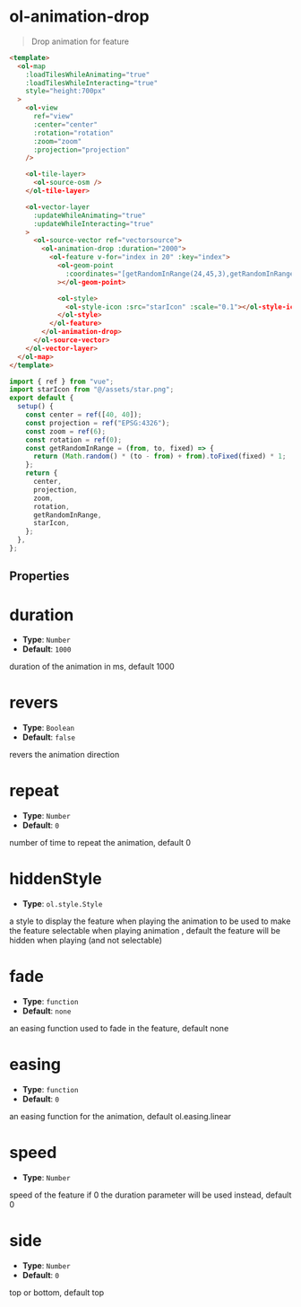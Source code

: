 # ol-animation-drop

> Drop animation for feature

<script setup>
import DropAnimation from "@demos/DropAnimation.vue"
</script>

<ClientOnly>
<DropAnimation />
</ClientOnly>

```html
<template>
  <ol-map
    :loadTilesWhileAnimating="true"
    :loadTilesWhileInteracting="true"
    style="height:700px"
  >
    <ol-view
      ref="view"
      :center="center"
      :rotation="rotation"
      :zoom="zoom"
      :projection="projection"
    />

    <ol-tile-layer>
      <ol-source-osm />
    </ol-tile-layer>

    <ol-vector-layer
      :updateWhileAnimating="true"
      :updateWhileInteracting="true"
    >
      <ol-source-vector ref="vectorsource">
        <ol-animation-drop :duration="2000">
          <ol-feature v-for="index in 20" :key="index">
            <ol-geom-point
              :coordinates="[getRandomInRange(24,45,3),getRandomInRange(35,41,3)]"
            ></ol-geom-point>

            <ol-style>
              <ol-style-icon :src="starIcon" :scale="0.1"></ol-style-icon>
            </ol-style>
          </ol-feature>
        </ol-animation-drop>
      </ol-source-vector>
    </ol-vector-layer>
  </ol-map>
</template>
```

```js
import { ref } from "vue";
import starIcon from "@/assets/star.png";
export default {
  setup() {
    const center = ref([40, 40]);
    const projection = ref("EPSG:4326");
    const zoom = ref(6);
    const rotation = ref(0);
    const getRandomInRange = (from, to, fixed) => {
      return (Math.random() * (to - from) + from).toFixed(fixed) * 1;
    };
    return {
      center,
      projection,
      zoom,
      rotation,
      getRandomInRange,
      starIcon,
    };
  },
};
```

## Properties

# duration

- **Type**: `Number`
- **Default**: `1000`

duration of the animation in ms, default 1000

# revers

- **Type**: `Boolean`
- **Default**: `false`

revers the animation direction

# repeat

- **Type**: `Number`
- **Default**: `0`

number of time to repeat the animation, default 0

# hiddenStyle

- **Type**: `ol.style.Style`

a style to display the feature when playing the animation to be used to make the feature selectable when playing animation , default the feature will be hidden when playing (and not selectable)

# fade

- **Type**: `function`
- **Default**: `none`

an easing function used to fade in the feature, default none

# easing

- **Type**: `function`
- **Default**: `0`

an easing function for the animation, default ol.easing.linear

# speed

- **Type**: `Number`

speed of the feature if 0 the duration parameter will be used instead, default 0

# side

- **Type**: `Number`
- **Default**: `0`

top or bottom, default top
